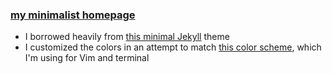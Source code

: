 ### [my minimalist homepage](https://rusticbison.github.io/website-personal/)
* I borrowed heavily from [this minimal Jekyll](https://github.com/getmicah/getmicah.github.io) theme
* I customized the colors in an attempt to match [this color scheme](http://ethanschoonover.com/solarized), which I'm using for Vim and terminal
